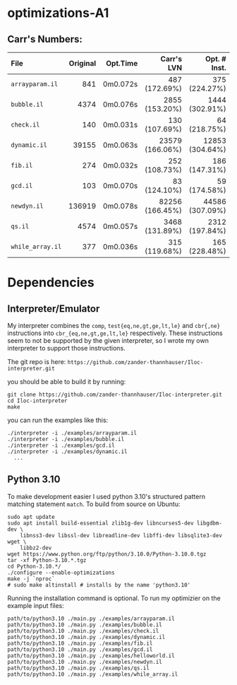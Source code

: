 
# optimizations-A1

## Carr's Numbers:
| File             | Original | Opt.Time |      Carr's LVN |    Opt. # Inst. |
|  :--             |      --: |      --: |            --:  |             --: |
| `arrayparam.il`  |      841 | 0m0.072s |   487 (172.69%) |   375 (224.27%) |
| `bubble.il`      |     4374 | 0m0.076s |  2855 (153.20%) |  1444 (302.91%) |
| `check.il`       |      140 | 0m0.031s |   130 (107.69%) |    64 (218.75%) |
| `dynamic.il`     |    39155 | 0m0.063s | 23579 (166.06%) | 12853 (304.64%) |
| `fib.il`         |      274 | 0m0.032s |   252 (108.73%) |   186 (147.31%) |
| `gcd.il`         |      103 | 0m0.070s |    83 (124.10%) |    59 (174.58%) |
| `newdyn.il`      |   136919 | 0m0.078s | 82256 (166.45%) | 44586 (307.09%) |
| `qs.il`          |     4574 | 0m0.057s |  3468 (131.89%) |  2312 (197.84%) |
| `while_array.il` |      377 | 0m0.036s |   315 (119.68%) |   165 (228.48%) |

# Dependencies

## Interpreter/Emulator
My interpreter combines the `comp`, `test{eq,ne,gt,ge,lt,le}` and `cbr{,ne}`
instructions into `cbr_{eq,ne,gt,ge,lt,le}` respectively. These instructions
seem to not be supported by the given interpreter, so I wrote my own interpreter
to support those instructions.

The git repo is here: `https://github.com/zander-thannhauser/Iloc-interpreter.git`

you should be able to build it by running:

```
git clone https://github.com/zander-thannhauser/Iloc-interpreter.git
cd Iloc-interpreter
make
```

you can run the examples like this:
```
./interpreter -i ./examples/arrayparam.il
./interpreter -i ./examples/bubble.il
./interpreter -i ./examples/gcd.il
./interpreter -i ./examples/dynamic.il
  ...
```

## Python 3.10

To make development easier I used python 3.10's structured pattern matching
statement `match`. To build from source on Ubuntu:

```
sudo apt update
sudo apt install build-essential zlib1g-dev libncurses5-dev libgdbm-dev \
	libnss3-dev libssl-dev libreadline-dev libffi-dev libsqlite3-dev wget \
	libbz2-dev
wget https://www.python.org/ftp/python/3.10.0/Python-3.10.0.tgz
tar -xf Python-3.10.*.tgz
cd Python-3.10.*/
./configure --enable-optimizations
make -j `nproc`
# sudo make altinstall # installs by the name 'python3.10'
```

Running the installation command is optional.
To run my optimizier on the example input files:

```
path/to/python3.10 ./main.py ./examples/arrayparam.il
path/to/python3.10 ./main.py ./examples/bubble.il
path/to/python3.10 ./main.py ./examples/check.il
path/to/python3.10 ./main.py ./examples/dynamic.il
path/to/python3.10 ./main.py ./examples/fib.il
path/to/python3.10 ./main.py ./examples/gcd.il
path/to/python3.10 ./main.py ./examples/helloworld.il
path/to/python3.10 ./main.py ./examples/newdyn.il
path/to/python3.10 ./main.py ./examples/qs.il
path/to/python3.10 ./main.py ./examples/while_array.il
```



















